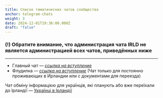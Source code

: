 ```yaml
---
title: Список тематических чатов сообщества
anchor: telegram-chats
weight: 3
date: 2024-12-01T19:36:00.000Z
draft: "false"
---
```


### (!) Обратите внимание, что администрация чата IRLD не является администрацией всех чатов, приведённых ниже

---

- Главный чат — [_ссылка на вступление_](https://t.me/irlnd)
- Флудилка — [_ссылка на вступление_](https://t.me/+VtftmID4B1DfJADS) (Чат только для постоянно проживающих в Ирландии или с документами для переезда)

Чат обміну інформацією для українців, які планують або вже переїхали до Ірландії — [Українці в Ірландії](https://t.me/ukrainianinireland)
